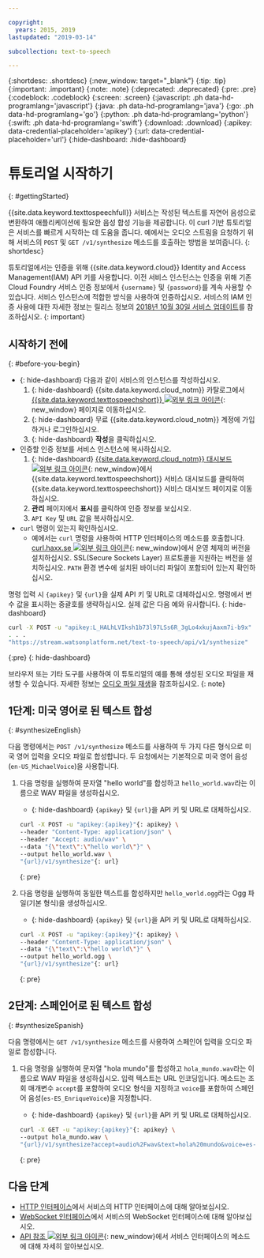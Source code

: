 ```yaml
---

copyright:
  years: 2015, 2019
lastupdated: "2019-03-14"

subcollection: text-to-speech

---
```


{:shortdesc: .shortdesc}
{:new_window: target="_blank"}
{:tip: .tip}
{:important: .important}
{:note: .note}
{:deprecated: .deprecated}
{:pre: .pre}
{:codeblock: .codeblock}
{:screen: .screen}
{:javascript: .ph data-hd-programlang='javascript'}
{:java: .ph data-hd-programlang='java'}
{:go: .ph data-hd-programlang='go'}
{:python: .ph data-hd-programlang='python'}
{:swift: .ph data-hd-programlang='swift'}
{:download: .download}
{:apikey: data-credential-placeholder='apikey'}
{:url: data-credential-placeholder='url'}
{:hide-dashboard: .hide-dashboard}

# 튜토리얼 시작하기
{: #gettingStarted}

{{site.data.keyword.texttospeechfull}} 서비스는 작성된 텍스트를 자연어 음성으로 변환하여 애플리케이션에 필요한 음성 합성 기능을 제공합니다. 이 curl 기반 튜토리얼은 서비스를 빠르게 시작하는 데 도움을 줍니다. 예에서는 오디오 스트림을 요청하기 위해 서비스의 `POST` 및 `GET /v1/synthesize` 메소드를 호출하는 방법을 보여줍니다.
{: shortdesc}

튜토리얼에서는 인증을 위해 {{site.data.keyword.cloud}} Identity and Access Management(IAM) API 키를 사용합니다. 이전 서비스 인스턴스는 인증을 위해 기존 Cloud Foundry 서비스 인증 정보에서 `{username}` 및 `{password}`를 계속 사용할 수 있습니다. 서비스 인스턴스에 적합한 방식을 사용하여 인증하십시오. 서비스의 IAM 인증 사용에 대한 자세한 정보는 릴리스 정보의 [2018년 10월 30일 서비스 업데이트](/docs/services/text-to-speech/release-notes.html#October2018)를 참조하십시오.
{: important}

## 시작하기 전에
{: #before-you-begin}

- {: hide-dashboard}  다음과 같이 서비스의 인스턴스를 작성하십시오. 
    1.  {: hide-dashboard} {{site.data.keyword.cloud_notm}} 카탈로그에서 [{{site.data.keyword.texttospeechshort}} ![외부 링크 아이콘](../../icons/launch-glyph.svg "외부 링크 아이콘")](https://{DomainName}/catalog/services/text-to-speech){: new_window} 페이지로 이동하십시오. 
    1.  {: hide-dashboard} 무료 {{site.data.keyword.cloud_notm}} 계정에 가입하거나 로그인하십시오. 
    1.  {: hide-dashboard} **작성**을 클릭하십시오.
-   인증할 인증 정보를 서비스 인스턴스에 복사하십시오. 
    1.  {: hide-dashboard} [{{site.data.keyword.cloud_notm}} 대시보드 ![외부 링크 아이콘](../../icons/launch-glyph.svg "외부 링크 아이콘")](https://{DomainName}/dashboard/apps){: new_window}에서 {{site.data.keyword.texttospeechshort}} 서비스 대시보드를 클릭하여 {{site.data.keyword.texttospeechshort}} 서비스 대시보드 페이지로 이동하십시오. 
    1.  **관리** 페이지에서 **표시**를 클릭하여 인증 정보를 보십시오. 
    1.  `API Key` 및 `URL` 값을 복사하십시오. 
-   `curl` 명령이 있는지 확인하십시오. 
    -   예에서는 `curl` 명령을 사용하여 HTTP 인터페이스의 메소드를 호출합니다. [curl.haxx.se ![외부 링크 아이콘](../../icons/launch-glyph.svg "외부 링크 아이콘")](https://curl.haxx.se/){: new_window}에서 운영 체제의 버전을 설치하십시오. SSL(Secure Sockets Layer) 프로토콜을 지원하는 버전을 설치하십시오. `PATH` 환경 변수에 설치된 바이너리 파일이 포함되어 있는지 확인하십시오. 

명령 입력 시 `{apikey}` 및 `{url}`을 실제 API 키 및 URL로 대체하십시오. 명령에서 변수 값을 표시하는 중괄호를 생략하십시오. 실제 값은 다음 예와 유사합니다.
{: hide-dashboard}

```bash
curl -X POST -u "apikey:L_HALhLVIksh1b73l97LSs6R_3gLo4xkujAaxm7i-b9x"
. . .
"https://stream.watsonplatform.net/text-to-speech/api/v1/synthesize"
```
{:pre}
{: hide-dashboard}

브라우저 또는 기타 도구를 사용하여 이 튜토리얼의 예를 통해 생성된 오디오 파일을 재생할 수 있습니다. 자세한 정보는 [오디오 파일 재생](/docs/services/text-to-speech/audio-formats.html#formatsPlay)을 참조하십시오.
{: note}

## 1단계: 미국 영어로 된 텍스트 합성
{: #synthesizeEnglish}

다음 명령에서는 `POST /v1/synthesize` 메소드를 사용하여 두 가지 다른 형식으로 미국 영어 입력을 오디오 파일로 합성합니다. 두 요청에서는 기본적으로 미국 영어 음성(`en-US_MichaelVoice`)을 사용합니다.

1.  다음 명령을 실행하여 문자열 "hello world"를 합성하고 `hello_world.wav`라는 이름으로 WAV 파일을 생성하십시오. 
    -   {: hide-dashboard} `{apikey}` 및 `{url}`을 API 키 및 URL로 대체하십시오. 

    ```bash
    curl -X POST -u "apikey:{apikey}"{: apikey} \
    --header "Content-Type: application/json" \
    --header "Accept: audio/wav" \
    --data "{\"text\":\"hello world\"}" \
    --output hello_world.wav \
    "{url}/v1/synthesize"{: url}
    ```
    {: pre}

1.  다음 명령을 실행하여 동일한 텍스트를 합성하지만 `hello_world.ogg`라는 Ogg 파일(기본 형식)을 생성하십시오. 
    -   {: hide-dashboard} `{apikey}` 및 `{url}`을 API 키 및 URL로 대체하십시오. 

    ```bash
    curl -X POST -u "apikey:{apikey}"{: apikey} \
    --header "Content-Type: application/json" \
    --data "{\"text\":\"hello world\"}" \
    --output hello_world.ogg \
    "{url}/v1/synthesize"{: url}
    ```
    {: pre}

## 2단계: 스페인어로 된 텍스트 합성
{: #synthesizeSpanish}

다음 명령에서는 `GET /v1/synthesize` 메소드를 사용하여 스페인어 입력을 오디오 파일로 합성합니다. 

1.  다음 명령을 실행하여 문자열 "hola mundo"를 합성하고 `hola_mundo.wav`라는 이름으로 WAV 파일을 생성하십시오. 입력 텍스트는 URL 인코딩입니다. 메소드는 조회 매개변수 `accept`를 포함하여 오디오 형식을 지정하고 `voice`를 포함하여 스페인어 음성(`es-ES_EnriqueVoice`)을 지정합니다. 
    -   {: hide-dashboard} `{apikey}` 및 `{url}`을 API 키 및 URL로 대체하십시오. 

    ```bash
    curl -X GET -u "apikey:{apikey}"{: apikey} \
    --output hola_mundo.wav \
    "{url}/v1/synthesize?accept=audio%2Fwav&text=hola%20mundo&voice=es-ES_EnriqueVoice"{: url}
    ```
    {: pre}

## 다음 단계

-   [HTTP 인터페이스](/docs/services/text-to-speech/http.html)에서 서비스의 HTTP 인터페이스에 대해 알아보십시오. 
-   [WebSocket 인터페이스](/docs/services/text-to-speech/websockets.html)에서 서비스의 WebSocket 인터페이스에 대해 알아보십시오.
-   [API 참조 ![외부 링크 아이콘](../../icons/launch-glyph.svg "외부 링크 아이콘")](https://{DomainName}/apidocs/text-to-speech){: new_window}에서 서비스 인터페이스의 메소드에 대해 자세히 알아보십시오. 

